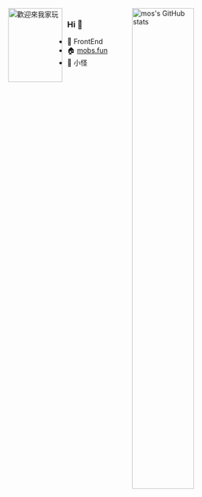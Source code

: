 <img align="right" alt="mos's GitHub stats"  width="50%" src="https://github-readme-stats.vercel.app/api?username=Akiyamaminami&theme=vue&show_icons=true&count_private=true&hide=stars">
<img align="left" alt="歡迎來我家玩" width="110px" height="150px" style="margin-right:10px"src="https://s2.loli.net/2022/06/26/a2t7fEPJbpTkVwY.png">

### Hi 🛫
- 🔨 FrontEnd
- 🏠 [mobs.fun](https://mobs.fun)
- 👻 小怪
